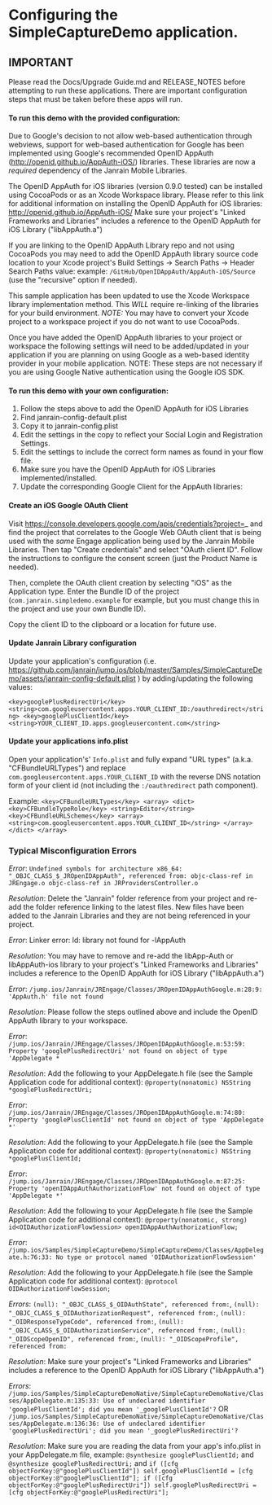 # Configuring the SimpleCaptureDemo application.

## IMPORTANT

Please read the Docs/Upgrade Guide.md and RELEASE_NOTES before attempting to run these applications.  There are important configuration steps that must be taken before these apps will run.

#### To run this demo with the provided configuration:

Due to Google's decision to not allow web-based authentication through webviews, support for web-based authentication for Google has been implemented using Google's recommended OpenID AppAuth (http://openid.github.io/AppAuth-iOS/) libraries.  These libraries are now a *required* dependency of the Janrain Mobile Libraries.

The OpenID AppAuth for iOS libraries (version 0.9.0 tested) can be installed using CocoaPods or as an Xcode Workspace library.  Please refer to this link for additional information on installing the OpenID AppAuth for iOS libraries: http://openid.github.io/AppAuth-iOS/ Make sure your project's "Linked Frameworks and Libraries" includes a reference to the OpenID AppAuth for iOS Library ("libAppAuth.a")

If you are linking to the OpenID AppAuth Library repo and not using CocoaPods you may need to add the OpenID AppAuth library source code location to your Xcode project's Build Settings -> Search Paths -> Header Search Paths value: example: `/GitHub/OpenIDAppAuth/AppAuth-iOS/Source` (use the "recursive" option if needed).

This sample application has been updated to use the Xcode Workspace library implementation method.  This *WILL* require re-linking of the libraries for your build environment. *NOTE:* You may have to convert your Xcode project to a workspace project if you do not want to use CocoaPods.

Once you have added the OpenID AppAuth libraries to your project or workspace the following settings will need to be added/updated in your application if you are planning on using Google as a web-based identity provider in your mobile application.  NOTE: These steps are not necessary if you are using Google Native authentication using the Google iOS SDK.


#### To run this demo with your own configuration:

1. Follow the steps above to add the OpenID AppAuth for iOS Libraries
3. Find janrain-config-default.plist
4. Copy it to janrain-config.plist
5. Edit the settings in the copy to reflect your Social Login and Registration Settings.
6. Edit the settings to include the correct form names as found in your flow file.
7. Make sure you have the OpenID AppAuth for iOS Libraries implemented/installed.
8. Update the corresponding Google Client for the AppAuth libraries:

#### Create an iOS Google OAuth Client

Visit https://console.developers.google.com/apis/credentials?project=_ and find the project that correlates to the Google Web OAuth client that is being used with the *same* Engage application being used by the Janrain Mobile Libraries. Then tap "Create credentials" and select "OAuth client ID".  Follow the instructions to configure the consent screen (just the Product Name is needed).

Then, complete the OAuth client creation by selecting "iOS" as the Application type.  Enter the Bundle ID of the project (`com.janrain.simpledemo.example` for example, but you must change this in the project and use your own Bundle ID).

Copy the client ID to the clipboard or a location for future use.

#### Update Janrain Library configuration
Update your application's configuration (i.e. https://github.com/janrain/jump.ios/blob/master/Samples/SimpleCaptureDemo/assets/janrain-config-default.plist ) by adding/updating the following values:

`<key>googlePlusRedirectUri</key>
<string>com.googleusercontent.apps.YOUR_CLIENT_ID:/oauthredirect</string>
<key>googlePlusClientId</key>
<string>YOUR_CLIENT_ID.apps.googleusercontent.com</string>`

#### Update your applications info.plist
Open your application's' `Info.plist` and fully expand "URL types" (a.k.a. "CFBundleURLTypes") and replace `com.googleusercontent.apps.YOUR_CLIENT_ID` with the reverse DNS notation form of your client id (not including the `:/oauthredirect` path component).

Example:
`<key>CFBundleURLTypes</key>
    <array>
        <dict>
        <key>CFBundleTypeRole</key>
        <string>Editor</string>
        <key>CFBundleURLSchemes</key>
        <array>
            <string>com.googleusercontent.apps.YOUR_CLIENT_ID</string>
        </array>
        </dict>
</array>
`

### Typical Misconfiguration Errors

*Error*:
`Undefined symbols for architecture x86_64:
"_OBJC_CLASS_$_JROpenIDAppAuth", referenced from:
objc-class-ref in JREngage.o
objc-class-ref in JRProvidersController.o`

*Resolution*: Delete the "Janrain" folder reference from your project and re-add the folder reference linking to the latest files.  New files have been added to the Janrain Libraries and they are not being referenced in your project.

*Error*:
Linker error: ld: library not found for -lAppAuth

*Resolution*: You may have to remove and re-add the libApp-Auth or libAppAuth-ios library to your project's "Linked Frameworks and Libraries" includes a reference to the OpenID AppAuth for iOS Library ("libAppAuth.a")

*Error*:
`/jump.ios/Janrain/JREngage/Classes/JROpenIDAppAuthGoogle.m:28:9: 'AppAuth.h' file not found`

*Resolution*: Please follow the steps outlined above and include the OpenID AppAuth library to your workspace.

*Error*:
`/jump.ios/Janrain/JREngage/Classes/JROpenIDAppAuthGoogle.m:53:59: Property 'googlePlusRedirectUri' not found on object of type 'AppDelegate *`

*Resolution*: Add the following to your AppDelegate.h file (see the Sample Application code for additional context):
`@property(nonatomic) NSString *googlePlusRedirectUri;`


*Error*:
`/jump.ios/Janrain/JREngage/Classes/JROpenIDAppAuthGoogle.m:74:80: Property 'googlePlusClientId' not found on object of type 'AppDelegate *'`

*Resolution*: Add the following to your AppDelegate.h file (see the Sample Application code for additional context):
`@property(nonatomic) NSString *googlePlusClientId;`


*Error*:
`/jump.ios/Janrain/JREngage/Classes/JROpenIDAppAuthGoogle.m:87:25: Property 'openIDAppAuthAuthorizationFlow' not found on object of type 'AppDelegate *'`

*Resolution*: Add the following to your AppDelegate.h file (see the Sample Application code for additional context):
`@property(nonatomic, strong) id<OIDAuthorizationFlowSession> openIDAppAuthAuthorizationFlow;`

*Error*:
`/jump.ios/Samples/SimpleCaptureDemo/SimpleCaptureDemo/Classes/AppDelegate.h:76:33: No type or protocol named 'OIDAuthorizationFlowSession'`

*Resolution*: Add the following to your AppDelegate.h file (see the Sample Application code for additional context):
`@protocol OIDAuthorizationFlowSession;`

*Errors*:
`(null): "_OBJC_CLASS_$_OIDAuthState", referenced from:`,
`(null): "_OBJC_CLASS_$_OIDAuthorizationRequest", referenced from:`,
`(null): "_OIDResponseTypeCode", referenced from:`,
`(null): "_OBJC_CLASS_$_OIDAuthorizationService", referenced from:`,
`(null): "_OIDScopeOpenID", referenced from:`,
`(null): "_OIDScopeProfile", referenced from:`

*Resolution*: Make sure your project's "Linked Frameworks and Libraries" includes a reference to the OpenID AppAuth for iOS Library ("libAppAuth.a")

*Errors*:
`/jump.ios/Samples/SimpleCaptureDemoNative/SimpleCaptureDemoNative/Classes/AppDelegate.m:135:33: Use of undeclared identifier 'googlePlusClientId'; did you mean '_googlePlusClientId'?` OR
`/jump.ios/Samples/SimpleCaptureDemoNative/SimpleCaptureDemoNative/Classes/AppDelegate.m:136:36: Use of undeclared identifier 'googlePlusRedirectUri'; did you mean '_googlePlusRedirectUri'?`

*Resolution*:
Make sure you are reading the data from your app's info.plist in your AppDelegate.m file, example:
`@synthesize googlePlusClientId;` and
`@synthesize googlePlusRedirectUri;` and
`if ([cfg objectForKey:@"googlePlusClientId"])
        self.googlePlusClientId = [cfg objectForKey:@"googlePlusClientId"];
if ([cfg objectForKey:@"googlePlusRedirectUri"])
    self.googlePlusRedirectUri = [cfg objectForKey:@"googlePlusRedirectUri"];`

